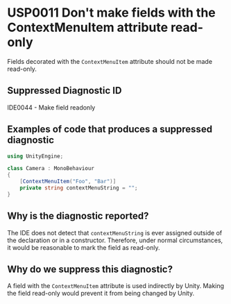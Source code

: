 # USP0011 Don't make fields with the ContextMenuItem attribute read-only

Fields decorated with the `ContextMenuItem` attribute should not be made read-only.

## Suppressed Diagnostic ID

IDE0044 - Make field readonly

## Examples of code that produces a suppressed diagnostic
```csharp
using UnityEngine;

class Camera : MonoBehaviour
{
	[ContextMenuItem("Foo", "Bar")]
    private string contextMenuString = "";
}
```

## Why is the diagnostic reported?

The IDE does not detect that `contextMenuString` is ever assigned outside of the declaration or in a constructor. Therefore, under normal circumstances, it would be reasonable to mark the field as read-only.

## Why do we suppress this diagnostic?

A field with the `ContextMenuItem` attribute is used indirectly by Unity. Making the field read-only would prevent it from being changed by Unity.